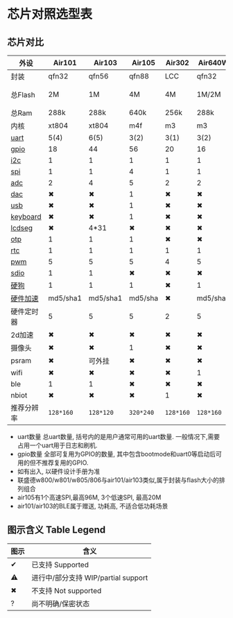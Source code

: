 # 芯片对照选型表

## 芯片对比

| 外设                                                  | Air101 | Air103 | Air105 | Air302 | Air640W | Air106 |ESP32C3|
|------------------------------------------------------ |--------|--------|--------|--------|---------|--------|-------|
| 封装                                                  | qfn32   | qfn56  | qfn88 | LCC    | qfn32   | LQFP64 | qfn32|
| 总Flash                                               | 2M      | 1M     | 4M    | 4M     | 1M/2M   | 256k+外接Flash|外接Flash|
| 总Ram                                                 | 288k    | 288k   | 640k  | 256k   | 288k    | 64k+8M|400k|
| 内核                                                  | xt804   | xt804  | m4f   | m3     | m3      | m4f    |risc-v|
| [uart](https://wiki.luatos.com/api/uart.html)         | 5(4)    | 6(5)   | 3(2)  | 3(1)   | 3(2)    | ?      |2|
| [gpio](https://wiki.luatos.com/api/gpio.html)         | 18      | 44     | 56    | 20     | 16      | ?      |15|
| [i2c](https://wiki.luatos.com/api/i2c.html)           | 1       | 1      | 1     | 1      | 1       | ?      |1|
| [spi](https://wiki.luatos.com/api/spi.html)           | 1       | 1      | 4     | 1      | 1       | ?      |1|
| [adc](https://wiki.luatos.com/api/adc.html)           | 2       | 4      | 5     | 2      | 2       | ?      |6|
| [dac](https://wiki.luatos.com/api/dac.html)           | ✖      | ✖      | 1     | ✖      | ✖      | 1      |✖|
| [usb](https://wiki.luatos.com/api/usb.html)           | ✖      | ✖      | 1     | ✖      | ✖      | 1      |1|
| [keyboard](https://wiki.luatos.com/api/keyboard.html) | ✖      | ✖      | 1     | ✖      | ✖      | ✖      |✖|
| [lcdseg](https://wiki.luatos.com/api/lcdseg.html)     | ✖      | 4*31    | ✖     | ✖     | ✖      | ✖      |✖|
| [otp](https://wiki.luatos.com/api/otp.html)           | 1       | 1      | 1      | ✖     | ✖       | ✖      |✖|
| [rtc](https://wiki.luatos.com/api/rtc.html)           | 1       | 1      | 1      | 1     | 1        | 1      |1|
| [pwm](https://wiki.luatos.com/api/pwm.html)           | 5       | 5      | 5      | 4      | 5       | ?      |4|
| [sdio](https://wiki.luatos.com/api/sdio.html)         | 1       | 1      | ✖      | ✖     | ✖      | ✖      |✖|
| [硬狗](https://wiki.luatos.com/api/wdt.html)          | 1       | 1     | 1      | ✖     | 1      | 1      |1|
| [硬件加速](https://wiki.luatos.com/api/crypto.html)   |md5/sha1 |md5/sha1| md5/sha| ✖    |md5/sha1| jpeg   |md5/sha1|
| 硬件定时器                                            | 5       | 5      | 5      | 2      | 5      | 5      |4|
| 2d加速                                                | ✖      | ✖      | ✖     |  ✖     | ✖      | 1      |✖|
| 摄像头                                                | ✖      | ✖      | 1      |  ✖     | ✖      | ✖      |✖|
| psram                                                 | ✖      | 可外挂 | ✖     |  ✖     | ✖      | 内嵌    |✖|
| wifi                                                  | ✖       | ✖       | ✖     |  ✖     | 1       | ✖      |1|
| ble                                                   | 1       | 1        | ✖     |  ✖     | ✖       | ✖      |1|
| nbiot                                                 | ✖       | ✖        | ✖     |  1     | ✖       | ✖      |✖|
|推荐分辨率                                             | `128*160` | `128*120`|`320*240`|`128*160`|`128*160`|`1024*600`|`320*240`|

* uart数量 总uart数量, 括号内的是用户通常可用的uart数量. 一般情况下,需要占用一个uart用于日志和刷机.
* gpio数量 全部可复用为GPIO的数量, 其中包含bootmode和uart0等启动后可用的但不推荐复用的GPIO.
* 如有出入, 以硬件设计手册为准
* 联盛德w800/w801/w805/806与air101/air103类似,属于封装与flash大小的排列组合
* air105有1个高速SPI,最高96M, 3个低速SPI, 最高20M
* air101/air103的BLE属于赠送, 功耗高, 不适合低功耗场景

## 图示含义 Table Legend

|  图示 | 含义  |
|-------|-------|
|✔ |已支持 Supported|
|⚠ |进行中/部分支持 WIP/partial support|
|✖ |不支持 Not supported|
|? |尚不明确/保密状态 |
